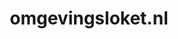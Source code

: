 ---
layout: post
title: "omgevingsloket.nl"
internal_url: "/dutchgov/omgevingsloket.nl.html"
subdomains_count: 50
all_subdomains_count: 77
urls_count: 12
ssl_rank: 0
http_rank: 55.833333333333
url_link: /data/omgevingsloket.nl/urls.txt
all_subdomains_link: /data/omgevingsloket.nl/all_subdomains.txt
subdomains_link: /data/omgevingsloket.nl/subdomains.txt
categories: dutchgov
---